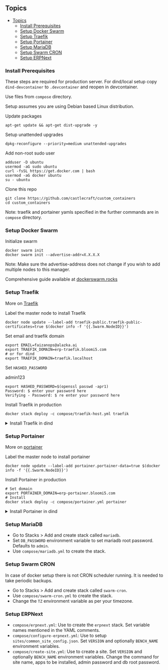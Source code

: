 ## Topics

- [Topics](#topics)
  - [Install Prerequisites](#install-prerequisites)
  - [Setup Docker Swarm](#setup-docker-swarm)
  - [Setup Traefik](#setup-traefik)
  - [Setup Portainer](#setup-portainer)
  - [Setup MariaDB](#setup-mariadb)
  - [Setup Swarm CRON](#setup-swarm-cron)
  - [Setup ERPNext](#setup-erpnext)

### Install Prerequisites

These steps are required for production server. For dind/local setup copy `dind-devcontainer` to `.devcontainer` and reopen in devcontainer.

Use files from `compose` directory.

Setup assumes you are using Debian based Linux distribution.

Update packages

```shell
apt-get update && apt-get dist-upgrade -y
```

Setup unattended upgrades

```shell
dpkg-reconfigure --priority=medium unattended-upgrades
```

Add non-root sudo user

```shell
adduser -D ubuntu
usermod -aG sudo ubuntu
curl -fsSL https://get.docker.com | bash
usermod -aG docker ubuntu
su - ubuntu
```

Clone this repo

```shell
git clone https://github.com/castlecraft/custom_containers
cd custom_containers
```

Note: traefik and portainer yamls specified in the further commands are in `compose` directory.

### Setup Docker Swarm

Initialize swarm

```shell
docker swarm init
docker swarm init --advertise-addr=X.X.X.X
```

Note: Make sure the advertise-address does not change if you wish to add multiple nodes to this manager.

Comprehensive guide available at [dockerswarm.rocks](https://dockerswarm.rocks)

### Setup Traefik

More on [Traefik](https://dockerswarm.rocks/traefik/)

Label the master node to install Traefik

```shell
docker node update --label-add traefik-public.traefik-public-certificates=true $(docker info -f '{{.Swarm.NodeID}}')
```

Set email and traefik domain

```shell
export EMAIL=faizanops@alazka.ai
export TRAEFIK_DOMAIN=erp-traefik.bloomi5.com
# or for dind
export TRAEFIK_DOMAIN=traefik.localhost
```

Set `HASHED_PASSWORD`

admin123

```shell
export HASHED_PASSWORD=$(openssl passwd -apr1)
Password: $ enter your password here
Verifying - Password: $ re enter your password here
```

Install Traefik in production

```shell
docker stack deploy -c compose/traefik-host.yml traefik
```

<details>

<summary>Install Traefik in dind</summary>

```shell
source /workspace/dind-devcontainer/setup-docker-env.sh
docker stack deploy -c /workspace/compose/traefik-dind.yml traefik
```

</details>

### Setup Portainer

More on [portainer](https://dockerswarm.rocks/portainer)

Label the master node to install portainer

```shell
docker node update --label-add portainer.portainer-data=true $(docker info -f '{{.Swarm.NodeID}}')
```

Install Portainer in production

```shell
# Set domain
export PORTAINER_DOMAIN=erp-portainer.bloomi5.com
# Install
docker stack deploy -c compose/portainer.yml portainer
```

<details>

<summary>Install Portainer in dind</summary>

```shell
# Set domain
export PORTAINER_DOMAIN=portainer.localhost
# Install
docker stack deploy -c /workspace/compose/portainer-dind.yml portainer
```

Initialize portainer

```shell
export PORTAINER_PASSWORD=supersecretpassword
http POST https://docker/api/users/admin/init "Host: portainer.localhost" Username="admin" Password="${PORTAINER_PASSWORD}" --follow --verify=no
```

Get bearer token

```shell
export TOKEN=$(http POST https://docker/api/auth "Host: portainer.localhost" Username=admin Password=${PORTAINER_PASSWORD} --follow --verify=no | jq -r .jwt)
```

Add endpoint

```shell
source /workspace/dind-devcontainer/setup-docker-env.sh
http POST \
  https://docker/api/endpoints \
  "Authorization:Bearer $TOKEN" \
  "Host:portainer.localhost" \
  Name=dind EndpointCreationType=1 URL=tcp://$DOCKER_API \
  --follow \
  --form \
  --verify=no
```

</details>

### Setup MariaDB

- Go to Stacks > Add and create stack called `mariadb`.
- Set `DB_PASSWORD` environment variable to set mariadb root password. Defaults to `admin`.
- Use `compose/mariadb.yml` to create the stack.

### Setup Swarm CRON

In case of docker setup there is not CRON scheduler running. It is needed to take periodic backups.

- Go to Stacks > Add and create stack called `swarm-cron`.
- Use `compose/swarm-cron.yml` to create the stack.
- Change the `TZ` environment variable as per your timezone.

### Setup ERPNext

- `compose/erpnext.yml`: Use to create the `erpnext` stack. Set variable names mentioned in the YAML comments.
- `compose/configure-erpnext.yml`: Use to setup `sites/common_site_config.json`. Set `VERSION` and optionally `BENCH_NAME` environment variables.
- `compose/create-site.yml`: Use to create a site. Set `VERSION` and optionally `BENCH_NAME` environment variables. Change the command for site name, apps to be installed, admin password and db root password.
